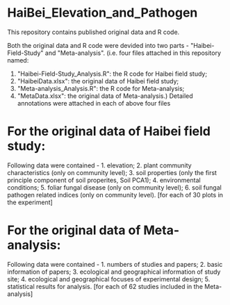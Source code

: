 # HaiBei_Elevation_and_Pathogen
This repository contains published original data and R code.

Both the original data and R code were devided into two parts - "Haibei-Field-Study" and "Meta-analysis".
(i.e. four files attached in this repository named:
   1. "Haibei-Field-Study_Analysis.R": the R code for Haibei field study;
   2. "HaibeiData.xlsx": the original data of Haibei field study;
   3. "Meta-analysis_Analysis.R": the R code for Meta-analysis;
   4. "MetaData.xlsx": the original data of Meta-analysis.)
Detailed annotations were attached in each of above four files

# For the original data of Haibei field study:
  Following data were contained - 1. elevation;
                                  2. plant community characteristics (only on community level);
                                  3. soil properties (only the first principle component of soil properites, Soil PCA1);
                                  4. environmental conditions;
                                  5. foliar fungal disease (only on community level);
                                  6. soil fungal pathogen related indices (only on community level).
                                  [for each of 30 plots in the experiment]
# For the original data of Meta-analysis:
  Following data were contained - 1. numbers of studies and papers;
                                  2. basic information of papers;
                                  3. ecological and geographical information of study site;
                                  4. ecological and geographical focuses of experimental design;
                                  5. statistical results for analysis.
                                  [for each of 62 studies included in the Meta-analysis]              
